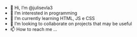 - 👋 Hi, I’m @julisevla3
- 👀 I’m interested in programming
- 🌱 I’m currently learning HTML, JS e CSS
- 💞️ I’m looking to collaborate on projects that may be useful
- 📫 How to reach me ...

<!---
julisevla3/julisevla3 is a ✨ special ✨ repository because its `README.md` (this file) appears on your GitHub profile.
You can click the Preview link to take a look at your changes.
--->
